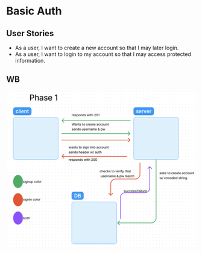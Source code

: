 # Basic Auth

## User Stories

- As a user, I want to create a new account so that I may later login.
- As a user, I want to login to my account so that I may access protected information.

## WB

<img src='./lb6phase1.png'>